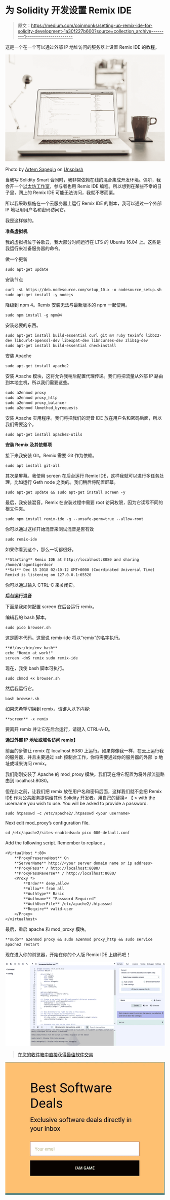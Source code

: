 # 为 Solidity 开发设置 Remix IDE

> 原文：<https://medium.com/coinmonks/setting-up-remix-ide-for-solidity-development-1a30f227b600?source=collection_archive---------1----------------------->

这是一个在一个可以通过外部 IP 地址访问的服务器上设置 Remix IDE 的教程。

![](img/ff973e6090928afa2603908c1de4dcb3.png)

Photo by [Artem Sapegin](https://unsplash.com/photos/DErxVSSQNdM?utm_source=unsplash&utm_medium=referral&utm_content=creditCopyText) on [Unsplash](https://unsplash.com/search/photos/coding?utm_source=unsplash&utm_medium=referral&utm_content=creditCopyText)

当我写 Solidity Smart 合同时，我非常依赖在线的混合集成开发环境。偶尔，我会开一个[以太坊工作室](https://www.tp.edu.sg/courses/part-time-courses/skillsfuture/SkillsFuture-Series/finance-services-governance/beginners-introduction-to-blockchain-technology-with-ethereum-solidity-smart-contracts)，参与者也用 Remix IDE 编程。所以想到在某些不幸的日子里，网上的 Remix IDE 可能无法访问，我就不寒而栗。

所以我采取措施在一个云服务器上运行 Remix IDE 的副本，我可以通过一个外部 IP 地址用用户名和密码访问它。

我是这样做的。

**准备虚拟机**

我的虚拟机位于谷歌云，我大部分时间运行在 LTS 的 Ubuntu 16.04 上。这些是我运行来准备服务器的命令。

做一个更新

```
sudo apt-get update
```

安装节点

```
curl -sL https://deb.nodesource.com/setup_10.x -o nodesource_setup.sh
sudo apt-get install -y nodejs
```

降级到 npm 4。Remix 安装无法与最新版本的 npm 一起使用。

```
sudo npm install -g npm@4
```

安装必要的东西。

```
sudo apt-get install build-essential curl git m4 ruby texinfo libbz2-dev libcurl4-openssl-dev libexpat-dev libncurses-dev zlib1g-dev
sudo apt-get install build-essential checkinstall
```

安装 Apache

```
sudo apt-get install apache2
```

安装 Apache 模块，这将允许我稍后配置代理传递。我们将把流量从外部 IP 路由到本地主机，所以我们需要这些。

```
sudo a2enmod proxy
sudo a2enmod proxy_http
sudo a2enmod proxy_balancer
sudo a2enmod lbmethod_byrequests
```

安装 Apache 实用程序。我们将把我们的混音 IDE 放在用户名和密码后面，所以我们需要这个。

```
sudo apt-get install apache2-utils
```

**安装 Remix 及其依赖项**

接下来我安装 Git。Remix 需要 Git 作为依赖。

```
sudo apt install git-all
```

其次是屏幕。我使用 screen 在后台运行 Remix IDE，这样我就可以进行多任务处理，比如运行 Geth node 之类的。我们稍后将配置屏幕。

```
sudo apt-get update && sudo apt-get install screen -y
```

最后，我安装混音。Remix 在安装过程中需要 root 访问权限，因为它读写不同的根文件夹。

```
sudo npm install remix-ide -g --unsafe-perm=true --allow-root
```

你可以通过这样开始混音来测试混音是否有效

```
sudo remix-ide
```

如果你看到这个，那么一切都很好。

```
**Starting** Remix IDE at http://localhost:8080 and sharing /home/dragontigerdoor
**Sat** Dec 15 2018 02:10:12 GMT+0000 (Coordinated Universal Time) Remixd is listening on 127.0.0.1:65520
```

你可以通过输入 CTRL-C 来关闭它。

**后台运行混音**

下面是我如何配置 screen 在后台运行 remix。

编辑我的 bash 脚本。

```
sudo pico browser.sh
```

这是脚本代码。这里说 remix-ide 将以“remix”的名字执行。

```
**#!/usr/bin/env bash**
echo "Remix at work!"
screen -dmS remix sudo remix-ide
```

现在，我使 bash 脚本可执行。

```
sudo chmod +x browser.sh
```

然后我运行它。

```
bash browser.sh
```

如果您希望切换到 remix，请键入以下内容:

```
**screen** -x remix
```

要离开 remix 并让它在后台运行，请键入 CTRL-A-D。

**通过外部 IP 地址或域名访问 remix】**

前面的步骤让 remix 在 localhost:8080 上运行。如果你像我一样，在云上运行我的服务器，并且主要通过 ssh 控制台工作，你将需要通过你的服务器的外部 ip 地址或域来访问 remix。

我们刚刚安装了 Apache 的 mod_proxy 模块。我们现在将它配置为将外部流量路由到 localhost:8080。

但在此之前，让我们把 remix 放在用户名和密码后面，这样我们就不会把 Remix IDE 作为公共服务提供给其他 Solidity 开发者。用自己的替换< 【 > with the username you wish to use. You will be asked to provide a password.

```
sudo htpasswd -c /etc/apache2/.htpasswd <your username>
```

Next edit mod_proxy’s configuration file.

```
cd /etc/apache2/sites-enabledsudo pico 000-default.conf
```

Add the following script. Remember to replace <your server="" domain="" name="" or="" ip="" address="">。</your>

```
<VirtualHost *:80>
    **ProxyPreserveHost** On
    **ServerName** http://<your server domain name or ip address>
    **ProxyPass** / http://localhost:8080/
    **ProxyPassReverse** / http://localhost:8080/
    <Proxy *>
        **Order** deny,allow
        **Allow** from all
        **Authtype** Basic
        **Authname** "Password Required"
        **AuthUserFile** /etc/apache2/.htpasswd
        **Require** valid-user
    </Proxy>
</virtualhost>
```

最后，重启 apache 和 mod_proxy 模块。

```
**sudo** a2enmod proxy && sudo a2enmod proxy_http && sudo service apache2 restart
```

现在进入你的浏览器，开始在你的个人版 Remix IDE 上编码吧！

![](img/09ae1f5e3fc0bede19b9b1b780b42bbe.png)

> [在您的收件箱中直接获得最佳软件交易](https://coincodecap.com/?utm_source=coinmonks)

[![](img/7c0b3dfdcbfea594cc0ae7d4f9bf6fcb.png)](https://coincodecap.com/?utm_source=coinmonks)